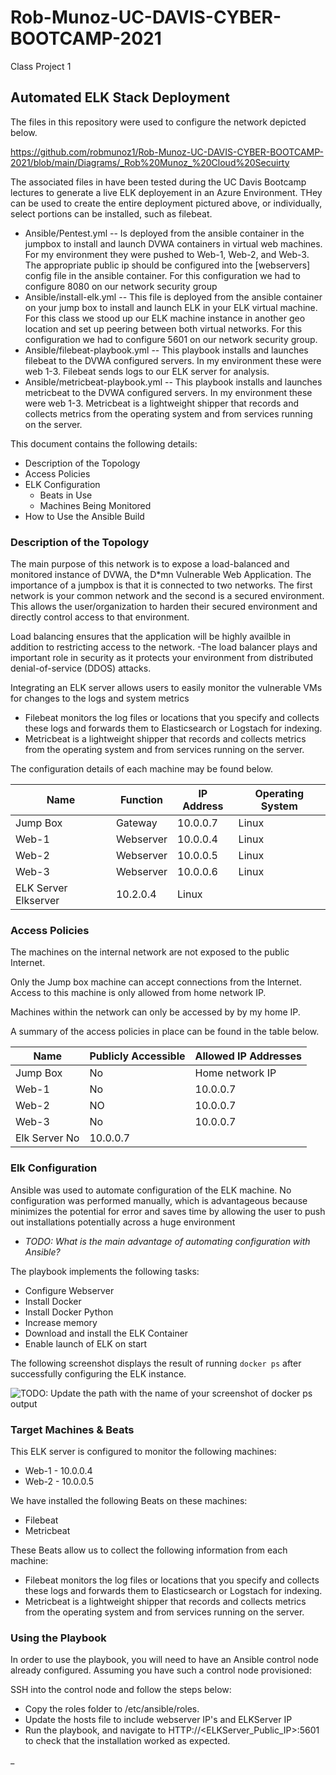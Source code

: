 # Rob-Munoz-UC-DAVIS-CYBER-BOOTCAMP-2021
Class Project 1
## Automated ELK Stack Deployment

The files in this repository were used to configure the network depicted below.

https://github.com/robmunoz1/Rob-Munoz-UC-DAVIS-CYBER-BOOTCAMP-2021/blob/main/Diagrams/_Rob%20Munoz_%20Cloud%20Secuirty

The associated files in have been tested during the UC Davis Bootcamp lectures to generate a live ELK deployement in an Azure Environment.  THey can be used to create the entire deployment pictured above, or individually, select portions can be installed, such as filebeat.

- Ansible/Pentest.yml -- Is deployed from the ansible container in the jumpbox to install and launch DVWA containers in virtual web machines.  For my environment they were pushed to Web-1, Web-2, and Web-3.  The appropriate public ip should be configured into the [webservers] config file in the ansible container.  For this configuration we had to configure 8080 on our network security group
- Ansible/install-elk.yml -- This file is deployed from the ansible container on your jump box to install and launch ELK in your ELK virtual machine.  For this class we stood up our ELK machine instance in another geo location and set up peering between both virtual networks.  For this configuration we had to configure 5601 on our network security group.
- Ansible/filebeat-playbook.yml -- This playbook installs and launches filebeat to the DVWA configured servers.  In my environment these were web 1-3.  Filebeat sends logs to our ELK server for analysis.
- Ansible/metricbeat-playbook.yml -- This playbook installs and launches metricbeat to the DVWA configured servers.  In my environment these were web 1-3.  Metricbeat is a lightweight shipper that records and collects metrics from the operating system and from services running on the server.

This document contains the following details: 
- Description of the Topology
- Access Policies
- ELK Configuration
  - Beats in Use
  - Machines Being Monitored
- How to Use the Ansible Build


### Description of the Topology

The main purpose of this network is to expose a load-balanced and monitored instance of DVWA, the D*mn Vulnerable Web Application. The importance of a jumpbox is that it is connected to two networks.  The first network is your common network and the second is a secured environment.  This allows the user/organization to harden their secured environment and directly control access to that environment.

Load balancing ensures that the application will be highly availble in addition to restricting access to the network.
-The load balancer plays and important role in security as it protects your environment from distributed denial-of-service (DDOS) attacks.

Integrating an ELK server allows users to easily monitor the vulnerable VMs for changes to the logs and system metrics
- Filebeat monitors the log files or locations that you specify and collects these logs and forwards them to Elasticsearch or Logstach for indexing.
- Metricbeat is a lightweight shipper that records and collects metrics from the operating system and from services running on the server.

The configuration details of each machine may be found below.

| Name     | Function | IP Address | Operating System |
|----------|----------|------------|------------------|
| Jump Box | Gateway  | 10.0.0.7   | Linux            |
| Web-1    | Webserver| 10.0.0.4   | Linux            |
| Web-2    | Webserver| 10.0.0.5   | Linux            |
| Web-3    | Webserver| 10.0.0.6   | Linux            |
| ELK Server Elkserver| 10.2.0.4   | Linux            |

### Access Policies

The machines on the internal network are not exposed to the public Internet. 

Only the Jump box machine can accept connections from the Internet. Access to this machine is only allowed from home network IP.

Machines within the network can only be accessed by by my home IP.

A summary of the access policies in place can be found in the table below.

| Name     | Publicly Accessible | Allowed IP Addresses |
|----------|---------------------|----------------------|
| Jump Box |        No           | Home network IP      |
| Web-1    |        No           | 10.0.0.7             |
| Web-2    |        NO           | 10.0.0.7             |
| Web-3    |        No           | 10.0.0.7             |
| Elk Server        No           | 10.0.0.7             |

### Elk Configuration

Ansible was used to automate configuration of the ELK machine. No configuration was performed manually, which is advantageous because minimizes the potential for error and saves time by allowing the user to push out installations potentially across a huge environment
- _TODO: What is the main advantage of automating configuration with Ansible?_

The playbook implements the following tasks:
- Configure Webserver
- Install Docker
- Install Docker Python
- Increase memory
- Download and install the ELK Container
- Enable launch of ELK on start

The following screenshot displays the result of running `docker ps` after successfully configuring the ELK instance.

![TODO: Update the path with the name of your screenshot of docker ps output](Images/docker_ps_output.png)

### Target Machines & Beats
This ELK server is configured to monitor the following machines:
- Web-1 - 10.0.0.4
- Web-2 - 10.0.0.5

We have installed the following Beats on these machines:
- Filebeat
- Metricbeat

These Beats allow us to collect the following information from each machine:
- Filebeat monitors the log files or locations that you specify and collects these logs and forwards them to Elasticsearch or Logstach for indexing.
- Metricbeat is a lightweight shipper that records and collects metrics from the operating system and from services running on the server.

### Using the Playbook
In order to use the playbook, you will need to have an Ansible control node already configured. Assuming you have such a control node provisioned: 

SSH into the control node and follow the steps below:
- Copy the roles folder to /etc/ansible/roles.
- Update the hosts file to include webserver IP's and ELKServer IP
- Run the playbook, and navigate to HTTP://<ELKServer_Public_IP>:5601 to check that the installation worked as expected.

_
